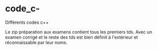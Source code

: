 # code_c-
Différents codes c++

Le zip préparation aux examens contient tous les premiers tds. Avec un examen corrigé et le reste des tds est bien définit à l'extérieur et réconnaissable par leur noms.
